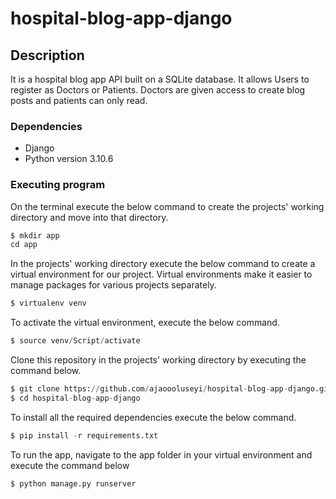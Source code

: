 # hospital-blog-app-django

## Description
It is a hospital blog app API built on a SQLite database. It allows Users to register as Doctors or Patients. Doctors are given access to create blog posts and patients can only read. 

### Dependencies

* Django
* Python version 3.10.6 


### Executing program

On the terminal execute the below command to create the projects' working directory and move into that directory.

 
```python
$ mkdir app
cd app
```

In the projects' working directory execute the below command to create a virtual environment for our project. Virtual environments make it easier to manage packages for various projects separately.

 
```python
$ virtualenv venv
```

To activate the virtual environment, execute the below command.

```python
$ source venv/Script/activate
```
Clone this repository in the projects' working directory by executing the command below.

```python
$ git clone https://github.com/ajaoooluseyi/hospital-blog-app-django.git
$ cd hospital-blog-app-django

```

To install all the required dependencies execute the below command.

```python
$ pip install -r requirements.txt
```

To run the app, navigate to the app folder in your virtual environment and execute the command below
```python
$ python manage.py runserver
```

